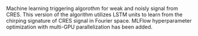 Machine learning triggering algorothm for weak and noisly signal from CRES. This version of the algorithm utilizes LSTM units to learn from the chirping signature of CRES signal in Fourier space. MLFlow hyperparameter optimization with multi-GPU parallelization has been added.
